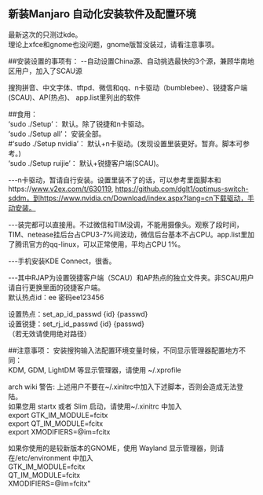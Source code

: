 ## 新装Manjaro 自动化安装软件及配置环境
最新这次的只测过kde。<br>
理论上xfce和gnome也没问题，gnome版暂没装过，请看注意事项。

##安装设置的事项有： --自动设置China源、自动挑选最快的3个源，兼顾华南地区用户，加入了SCAU源

搜狗拼音、中文字体、tftpd、微信和qq、n卡驱动（bumblebee）、锐捷客户端(SCAU)、AP(热点)、
app.list里列出的软件<br>

##食用：<br>
‘sudo ./Setup’： 默认。除了锐捷和n卡驱动。<br>
‘sudo ./Setup all’： 安装全部。<br>
#‘sudo ./Setup nvidia’： 默认+n卡驱动。(发现设置里装更好。暂弃。脚本可参考。)<br>
‘sudo ./Setup ruijie’： 默认+锐捷客户端(SCAU)。<br>

---n卡驱动，暂请自行安装。设置里装不了的话，可以参考里面脚本和https://www.v2ex.com/t/630119, https://github.com/dglt1/optimus-switch-sddm，到https://www.nvidia.cn/Download/index.aspx?lang=cn下载驱动，手动安装。

---装完都可以直接用。不过微信和TIM没调，不能用摄像头。观察了段时间，TIM、netease挂后台占CPU3-7%间波动，微信后台基本不占CPU。app.list里加了腾讯官方的qq-linux，可以正常使用，平均占CPU 1%。

---手机安装KDE Connect，很香。

---其中RJAP为设置锐捷客户端（SCAU）和AP热点的独立文件夹。非SCAU用户请自行更换里面的锐捷客户端。<br>
默认热点id：ee 密码ee123456

设置热点：set_ap_id_passwd {id} {passwd}<br>
设置锐捷：set_rj_id_passwd {id} {passwd}<br>
（若无效请使用绝对路径）

##注意事项：
安装搜狗输入法配置环境变量时候，不同显示管理器配置地方不同：<br>
KDM, GDM, LightDM 等显示管理器，请使用 ~/.xprofile 

arch wiki 警告: 上述用户不要在~/.xinitrc中加入下述脚本，否则会造成无法登陆。<br>
如果您用 startx 或者 Slim 启动，请使用~/.xinitrc 中加入<br>
  export GTK_IM_MODULE=fcitx <br>
  export QT_IM_MODULE=fcitx <br>
  export XMODIFIERS=@im=fcitx<br>

如果你使用的是较新版本的GNOME，使用 Wayland 显示管理器，则请在/etc/environment 中加入<br>
  GTK_IM_MODULE=fcitx<br>
  QT_IM_MODULE=fcitx<br>
  XMODIFIERS=@im=fcitx"<br>
